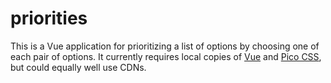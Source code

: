priorities
==========

This is a Vue application for prioritizing a list of options by choosing one of each pair of options. It currently requires local copies of [Vue](https://vuejs.org/) and [Pico CSS](https://picocss.com/), but could equally well use CDNs.
